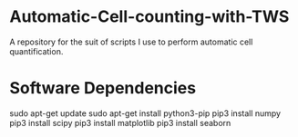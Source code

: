 # Automatic-Cell-counting-with-TWS
A repository for the suit of scripts I use to perform automatic cell quantification.

# Software Dependencies

sudo apt-get update
sudo apt-get install python3-pip
pip3 install numpy
pip3 install scipy
pip3 install matplotlib
pip3 install seaborn

#
